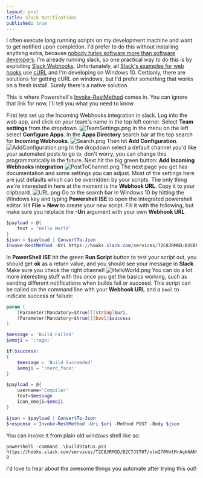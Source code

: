 ```yaml
---
layout: post
title: Slack Notifications
published: true
---
```


I often execute long running scripts on my development machine and want to get notified upon completion. I'd prefer to do this without installing anything extra, because [nobody hates software more than software developers](https://blog.codinghorror.com/nobody-hates-software-more-than-software-developers/). I'm already running slack, so one practical way to do this is by exploiting [Slack Webhooks](https://testteamchatchannel.slack.com/apps/A0F7XDUAZ-incoming-webhooks). Unfortunately, all [Slack's examples for web hooks](https://api.slack.com/incoming-webhooks)  use [cURL](https://en.wikipedia.org/wiki/CURL) and I'm developing on Windows 10. Certianly, there are solutions for getting cURL on windows, but I'd prefer something that works on a fresh install. Surely there's a native solution.

This is where Powershell's [Invoke-RestMethod](https://technet.microsoft.com/en-us/library/hh849971.aspx) comes in. You can ignore that link for now, I'll tell you what you need to know.

First lets set up the Incoming Webhooks integration in slack. Log into the web app, and click on your team's name in the top left corner. Select **Team settings** from the dropdown.
![TeamSettings.png]({{site.baseurl}}/assets/SlackNotifications/TeamSettings.png)
In the menu on the left select **Configure Apps**. In the **Apps Directory** search bar at the top search for **Incoming Webhooks**. 
![Search.png]({{site.baseurl}}/assets/SlackNotifications/Search.png)
Then hit **Add Configuration**.
![AddConfiguration.png]({{site.baseurl}}/assets/SlackNotifications/AddConfiguration.png)
In the dropdown select a default channel you'd like your automated posts to go to, don't worry, you can change this programmatically in the future. Next hit the big green button: **Add Incoming Webhooks integration**
![PostToChannel.png]({{site.baseurl}}/assets/SlackNotifications/PostToChannel.png)
The next page you get has documentation and some settings you can adjust. Most of the settings here are just defaults which can be overridden by your scripts. The only thing we're interested in here at the moment is the **Webhook URL**. Copy it to your clipboard.
![URL.png]({{site.baseurl}}/assets/SlackNotifications/URL.png)
Go to the search bar in Windows 10 by hitting the Windows key and typing **Powershell ISE** to open the integrated powershell editor. Hit **File > New** to create your new script. Fill it with the following, but make sure you relplace the **-Uri** argument with your own **Webhook URL**

```powershell
$payload = @{
	text = 'Hello World'
}
$json = $payload | ConvertTo-Json
Invoke-RestMethod -Uri https://hooks.slack.com/services/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 -Method POST -Body $json
```

In **PowerShell ISE** hit the green **Run Script** button to test your script out, you should get **ok** as a return value, and you should see your message in **Slack**. Make sure you check the right channel!
![HelloWorld.png]({{site.baseurl}}/assets/SlackNotifications/HelloWorld.png)
You can do a lot more interesting stuff with this once you get the basics working, such as sending different notifications when builds fail or succeed. This script can be called on the command line with your **Webhook URL** and a `bool` to indicate success or failure:

```powershell
param (
	[Parameter(Mandatory=$true)][string]$uri,
	[Parameter(Mandatory=$true)][bool]$success
)

$message = 'Build Failed'
$emoji = ':rage:'

if($success)
{
	$message = 'Build Succeeded'
	$emoji = ':nerd_face:'
}

$payload = @{
	username='Compiler'
	text=$message
	icon_emoji=$emoji
}

$json = $payload | ConvertTo-Json
$response = Invoke-RestMethod -Uri $uri -Method POST -Body $json
```

You can invoke it from plain old windows shell like so:

```shell
powershell -command .\buildStatus.ps1 https://hooks.slack.com/services/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 0
```

I'd love to hear about the awesome things you automate after trying this out!
